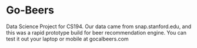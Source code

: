 Go-Beers
========

Data Science Project for CS194. Our data came from snap.stanford.edu, and this was a rapid prototype build for beer recommendation engine. You can test it out your laptop or mobile at gocalbeers.com
